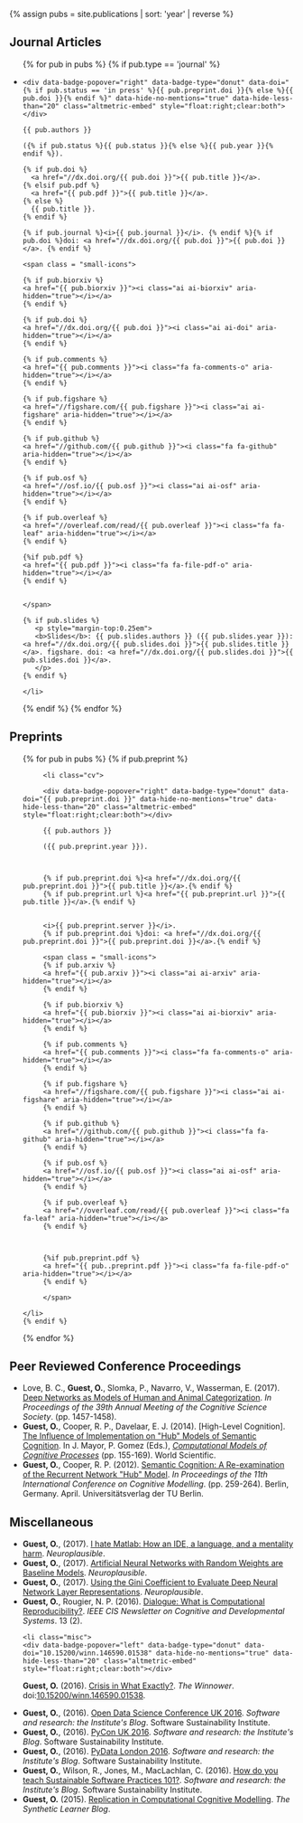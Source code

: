 {% assign pubs = site.publications | sort: 'year' | reverse %}
<h2>Journal Articles</h2>
<ul class="cv">

  {% for pub in pubs %}
  {% if pub.type == 'journal' %}
    <li class="cv">

    <div data-badge-popover="right" data-badge-type="donut" data-doi="{% if pub.status == 'in press' %}{{ pub.preprint.doi }}{% else %}{{ pub.doi }}{% endif %}" data-hide-no-mentions="true" data-hide-less-than="20" class="altmetric-embed" style="float:right;clear:both"></div>

    {{ pub.authors }}

    ({% if pub.status %}{{ pub.status }}{% else %}{{ pub.year }}{% endif %}).

    {% if pub.doi %}
      <a href="//dx.doi.org/{{ pub.doi }}">{{ pub.title }}</a>.
    {% elsif pub.pdf %}
      <a href="{{ pub.pdf }}">{{ pub.title }}</a>.
    {% else %}
      {{ pub.title }}.
    {% endif %}

    {% if pub.journal %}<i>{{ pub.journal }}</i>. {% endif %}{% if pub.doi %}doi: <a href="//dx.doi.org/{{ pub.doi }}">{{ pub.doi }}</a>. {% endif %}

    <span class = "small-icons">

    {% if pub.biorxiv %}
    <a href="{{ pub.biorxiv }}"><i class="ai ai-biorxiv" aria-hidden="true"></i></a>
    {% endif %}

    {% if pub.doi %}
    <a href="//dx.doi.org/{{ pub.doi }}"><i class="ai ai-doi" aria-hidden="true"></i></a>
    {% endif %}

    {% if pub.comments %}
    <a href="{{ pub.comments }}"><i class="fa fa-comments-o" aria-hidden="true"></i></a>
    {% endif %}

    {% if pub.figshare %}
    <a href="//figshare.com/{{ pub.figshare }}"><i class="ai ai-figshare" aria-hidden="true"></i></a>
    {% endif %}

    {% if pub.github %}
    <a href="//github.com/{{ pub.github }}"><i class="fa fa-github" aria-hidden="true"></i></a>
    {% endif %}

    {% if pub.osf %}
    <a href="//osf.io/{{ pub.osf }}"><i class="ai ai-osf" aria-hidden="true"></i></a>
    {% endif %}

    {% if pub.overleaf %}
    <a href="//overleaf.com/read/{{ pub.overleaf }}"><i class="fa fa-leaf" aria-hidden="true"></i></a>
    {% endif %}

    {%if pub.pdf %}
    <a href="{{ pub.pdf }}"><i class="fa fa-file-pdf-o" aria-hidden="true"></i></a>
    {% endif %}


    </span>

    {% if pub.slides %}
       <p style="margin-top:0.25em">
       <b>Slides</b>: {{ pub.slides.authors }} ({{ pub.slides.year }}): <a href="//dx.doi.org/{{ pub.slides.doi }}">{{ pub.slides.title }}</a>. figshare. doi: <a href="//dx.doi.org/{{ pub.slides.doi }}">{{ pub.slides.doi }}</a>.
       </p>
    {% endif %}

<!--     {% if pub.preprint %}
       <p style="margin-top:0.5em">
       Preprint: <a href="//dx.doi.org/{{ pub.preprint.doi }}">bioRxiv 071076</a>.
       doi: <a href="//dx.doi.org/{{ pub.preprint.doi }}">{{ pub.preprint.doi }}</a>.
       <a href="{{ pub.preprint.pdf }}"><i class="fa fa-file-pdf-o" aria-hidden="true"></i></a>
       </p>
    {% endif %} -->



    </li>
   {% endif %}
  {% endfor %}

</ul>

<h2>Preprints</h2>
<ul class="cv">

  {% for pub in pubs %}
      {% if pub.preprint %}

         <li class="cv">

         <div data-badge-popover="right" data-badge-type="donut" data-doi="{{ pub.preprint.doi }}" data-hide-no-mentions="true" data-hide-less-than="20" class="altmetric-embed" style="float:right;clear:both"></div>

         {{ pub.authors }}

         ({{ pub.preprint.year }}).



         {% if pub.preprint.doi %}<a href="//dx.doi.org/{{ pub.preprint.doi }}">{{ pub.title }}</a>.{% endif %}
         {% if pub.preprint.url %}<a href="{{ pub.preprint.url }}">{{ pub.title }}</a>.{% endif %}


         <i>{{ pub.preprint.server }}</i>.
         {% if pub.preprint.doi %}doi: <a href="//dx.doi.org/{{ pub.preprint.doi }}">{{ pub.preprint.doi }}</a>.{% endif %}

         <span class = "small-icons">
         {% if pub.arxiv %}
         <a href="{{ pub.arxiv }}"><i class="ai ai-arxiv" aria-hidden="true"></i></a>
         {% endif %}

         {% if pub.biorxiv %}
         <a href="{{ pub.biorxiv }}"><i class="ai ai-biorxiv" aria-hidden="true"></i></a>
         {% endif %}

         {% if pub.comments %}
         <a href="{{ pub.comments }}"><i class="fa fa-comments-o" aria-hidden="true"></i></a>
         {% endif %}

         {% if pub.figshare %}
         <a href="//figshare.com/{{ pub.figshare }}"><i class="ai ai-figshare" aria-hidden="true"></i></a>
         {% endif %}

         {% if pub.github %}
         <a href="//github.com/{{ pub.github }}"><i class="fa fa-github" aria-hidden="true"></i></a>
         {% endif %}

         {% if pub.osf %}
         <a href="//osf.io/{{ pub.osf }}"><i class="ai ai-osf" aria-hidden="true"></i></a>
         {% endif %}

         {% if pub.overleaf %}
         <a href="//overleaf.com/read/{{ pub.overleaf }}"><i class="fa fa-leaf" aria-hidden="true"></i></a>
         {% endif %}



         {%if pub.preprint.pdf %}
         <a href="{{ pub..preprint.pdf }}"><i class="fa fa-file-pdf-o" aria-hidden="true"></i></a>
         {% endif %}

         </span>

    </li>
    {% endif %}

  {% endfor %}

</ul>


<h2>Peer Reviewed Conference Proceedings</h2>
<ul class="cv">

  <li class="cv">Love, B. C., <b>Guest, O.</b>, Slomka, P., Navarro, V., Wasserman, E. (2017).
  <a href="https://mindmodeling.org/cogsci2017/papers/0283/index.html">Deep Networks as Models of Human and Animal Categorization</a>. <em>In Proceedings	of	the	39th	Annual	Meeting	of	the	Cognitive	Science	Society</em>. (pp. 1457-1458).
 <span class = "small-icons"><a href="https://mindmodeling.org/cogsci2017/papers/0283/paper0283.pdf"><i class="fa fa-file-pdf-o" aria-hidden="true"></i></a></span>
 </li>

  <li class="cv"><b>Guest, O.</b>, Cooper, R. P., Davelaar, E. J. (2014). [High-Level Cognition].
  <a href="doc/guest_14.pdf">The Influence of Implementation on "Hub" Models of Semantic Cognition</a>. In J. Mayor, P. Gomez (Eds.), <em><a href="http://www.worldscientific.com/worldscibooks/10.1142/8747">Computational Models of Cognitive Processes</a></em> (pp. 155-169). World Scientific.
 <span class = "small-icons"><a href="doc/guest_14.pdf"><i class="fa fa-file-pdf-o" aria-hidden="true"></i></a></span>
  </li>

  <li class="cv"><b>Guest, O.</b>, Cooper, R. P. (2012). <a href="//eprints.bbk.ac.uk/6758/">Semantic Cognition: A Re-examination of the Recurrent Network "Hub" Model</a>. <em>In Proceedings of the 11th International Conference on Cognitive Modelling</em>. (pp. 259-264). Berlin, Germany. April. Universitätsverlag der TU Berlin.
 <span class = "small-icons"><a href="doc/guest_12.pdf"><i class="fa fa-file-pdf-o" aria-hidden="true"></i></a></span>
</li>
</ul>

<h2>Miscellaneous</h2>
  <ul class="misc">
  <li class="misc"><b>Guest, O.</b>, (2017). <a href="http://neuroplausible.com/matlab">I hate Matlab: How an IDE, a language, and a mentality harm</a>. <em>Neuroplausible</em>.
   <span class = "small-icons"><a href="http://neuroplausible.com/matlab#comments"><i class="fa fa-comments-o" aria-hidden="true"></i></a></span>
</li>

 <li class="misc"><b>Guest, O.</b>, (2017). <a href="http://neuroplausible.com/random-network">Artificial Neural Networks with Random Weights are Baseline Models</a>. <em>Neuroplausible</em>.
 <span class = "small-icons"><a href="http://neuroplausible.com/random-network#comments"><i class="fa fa-comments-o" aria-hidden="true"></i></a></span>
</li>

 <li class="misc"><b>Guest, O.</b>, (2017). <a href="http://neuroplausible.com/gini">Using the Gini Coefficient to Evaluate Deep Neural Network Layer Representations</a>. <em>Neuroplausible</em>.
 <span class = "small-icons"><a href="http://neuroplausible.com/gini#comments"><i class="fa fa-comments-o" aria-hidden="true"></i></a></span>
</li>

  <li class="misc"><b>Guest, O.</b>, Rougier, N. P. (2016). <a href="//openlab-flowers.inria.fr/t/ieee-cis-newsletter-on-cognitive-and-developmental-systems/129">Dialogue: What is Computational Reproducibility?</a>. <em>IEEE CIS Newsletter on Cognitive and Developmental Systems</em>. 13 (2).
 <span class = "small-icons"><a href="doc/guest_rougier_2016.pdf"><i class="fa fa-file-pdf-o" aria-hidden="true"></i></a></span></li>

    <li class="misc">
    <div data-badge-popover="left" data-badge-type="donut" data-doi="10.15200/winn.146590.01538" data-hide-no-mentions="true" data-hide-less-than="20" class="altmetric-embed" style="float:right;clear:both"></div>

  <b>Guest, O.</b> (2016). <a href="//thewinnower.com/papers/4825-crisis-in-what-exactly">Crisis in What Exactly?</a>.
  <em>The Winnower</em>. doi:<a href="//dx.doi.org/10.15200/winn.146590.01538">10.15200/winn.146590.01538</a>.
  <span class = "small-icons"><a href="doc/guest_16.pdf"><i class="fa fa-file-pdf-o" aria-hidden="true"></i></a>
  <a href="https://thewinnower.com/papers/4825-crisis-in-what-exactly#submit"><i class="fa fa-comments-o" aria-hidden="true"></i></a></span>
  </li>

<li class="misc"><b>Guest, O.</b>, (2016). <a href="//www.software.ac.uk/blog/2016-10-20-open-data-science-conference-uk-2016">Open Data Science Conference UK 2016</a>. <em>Software and research: the Institute's Blog</em>. Software Sustainability Institute.
 <span class = "small-icons"><a href="//www.software.ac.uk/blog/2016-10-20-open-data-science-conference-uk-2016">
 <i class="fa fa-comments-o" aria-hidden="true"></i></a></span>
</li>

  <li class="misc"><b>Guest, O.</b>, (2016). <a href="//www.software.ac.uk/blog/2016-09-29-pycon-uk-2016">PyCon UK 2016</a>. <em>Software and research: the Institute's Blog</em>. Software Sustainability Institute.
 <span class = "small-icons"><a href="//www.software.ac.uk/blog/2016-09-29-pycon-uk-2016"><i class="fa fa-comments-o" aria-hidden="true"></i></a></span>
</li>

  <li class="misc"><b>Guest, O.</b>, (2016). <a href="//software.ac.uk/blog/2016-05-16-pydata-london-2016">PyData London 2016</a>. <em>Software and research: the Institute's Blog</em>. Software Sustainability Institute.
 <span class = "small-icons"><a href="//software.ac.uk/blog/2016-05-16-pydata-london-2016"><i class="fa fa-comments-o" aria-hidden="true"></i></a></span>
</li>

  <li class="misc"><b>Guest, O.</b>, Wilson, R., Jones, M., MacLachlan, C. (2016). <a href="//software.ac.uk/blog/2016-04-06-how-do-you-teach-sustainable-software-practices-101">How do you teach Sustainable Software Practices 101?</a>. <em>Software and research: the Institute's Blog</em>. Software Sustainability Institute.
 <span class = "small-icons"><a href="//software.ac.uk/blog/2016-04-06-how-do-you-teach-sustainable-software-practices-101"><i class="fa fa-comments-o" aria-hidden="true"></i></a></span>
</li>

  <li class="misc"><b>Guest, O.</b> (2015). <a href="//bootphon.blogspot.fr/2015/10/replication-in-computational-cognitive.html">Replication in Computational Cognitive Modelling</a>. <em>The Synthetic Learner Blog</em>.
 <span class = "small-icons"><a href="//bootphon.blogspot.fr/2015/10/replication-in-computational-cognitive.html"><i class="fa fa-comments-o" aria-hidden="true"></i></a></span>
</li>

 </ul>
